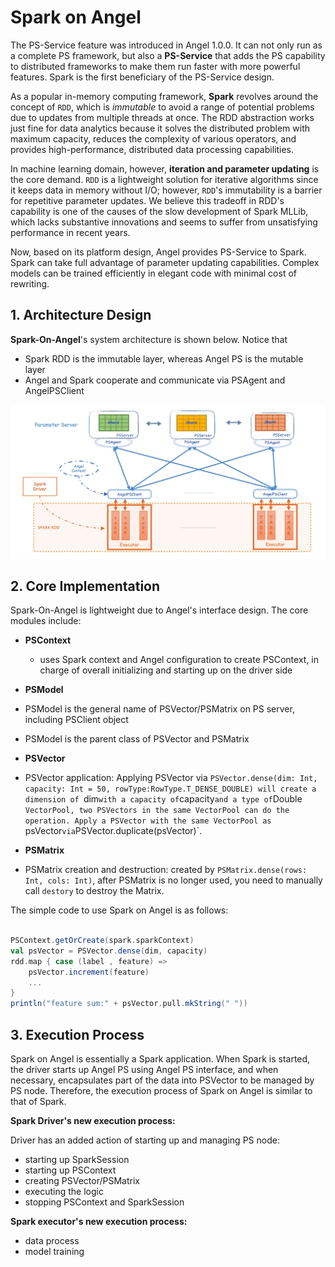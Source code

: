 # Spark on Angel

The PS-Service feature was introduced in Angel 1.0.0. It can not only run as a complete PS framework, but also a **PS-Service** that adds the PS capability to distributed frameworks to make them run faster with more powerful features. Spark is the first beneficiary of the PS-Service design. 

As a popular in-memory computing framework, **Spark** revolves around the concept of `RDD`, which is *immutable* to avoid a range of potential problems due to updates from multiple threads at once. The RDD abstraction works just fine for data analytics because it solves the distributed problem with maximum capacity, reduces the complexity of various operators, and provides high-performance, distributed data processing capabilities. 

In machine learning domain, however, **iteration and parameter updating** is the core demand. `RDD` is a lightweight solution for iterative algorithms since it keeps data in memory without I/O; however, `RDD`'s immutability is a barrier for repetitive parameter updates. We believe this tradeoff in RDD's capability is one of the causes of the slow development of Spark MLLib, which lacks substantive innovations and seems to suffer from unsatisfying performance in recent years. 

Now, based on its platform design, Angel provides PS-Service to Spark. Spark can  take full advantage of parameter updating capabilities. Complex models can be trained efficiently in elegant code with minimal cost of rewriting.     

## 1. Architecture Design 

**Spark-On-Angel**'s system architecture is shown below. Notice that

* Spark RDD is the immutable layer, whereas Angel PS is the mutable layer
* Angel and Spark cooperate and communicate via PSAgent and AngelPSClient

![](../img/spark_on_angel_architecture.png)

## 2. Core Implementation

Spark-On-Angel is lightweight due to Angel's interface design. The core modules include:

* **PSContext**
	* uses Spark context and Angel configuration to create PSContext, in charge of overall initializing and starting up on the driver side

* **PSModel**
* PSModel is the general name of PSVector/PSMatrix on PS server, including PSClient object
* PSModel is the parent class of PSVector and PSMatrix

* **PSVector**
* PSVector application: Applying PSVector via `PSVector.dense(dim: Int, capacity: Int = 50, rowType:RowType.T_DENSE_DOUBLE) will create a dimension of `dim` with a capacity of `capacity` and a type of `Double `VectorPool, two PSVectors in the same VectorPool can do the operation.
Apply a PSVector with the same VectorPool as `psVector` via `PSVector.duplicate(psVector)`.

* **PSMatrix**
* PSMatrix creation and destruction: created by `PSMatrix.dense(rows: Int, cols: Int)`, after PSMatrix is ​​no longer used, you need to manually call `destory` to destroy the Matrix.

The simple code to use Spark on Angel is as follows:

```Scala

PSContext.getOrCreate(spark.sparkContext)
val psVector = PSVector.dense(dim, capacity)
rdd.map { case (label , feature) =>
    psVector.increment(feature)
    ...
}
println("feature sum:" + psVector.pull.mkString(" "))
```


## 3. Execution Process

Spark on Angel is essentially a Spark application. When Spark is started, the driver starts up Angel PS using Angel PS interface, and when necessary, encapsulates part of the data into PSVector to be managed by PS node. Therefore, the execution process of Spark on Angel is similar to that of Spark. 

**Spark Driver's new execution process:**

Driver has an added action of starting up and managing PS node:

- starting up SparkSession
- starting up PSContext
- creating PSVector/PSMatrix
- executing the logic 
- stopping PSContext and SparkSession

**Spark executor's new execution process:**

- data process
- model training

